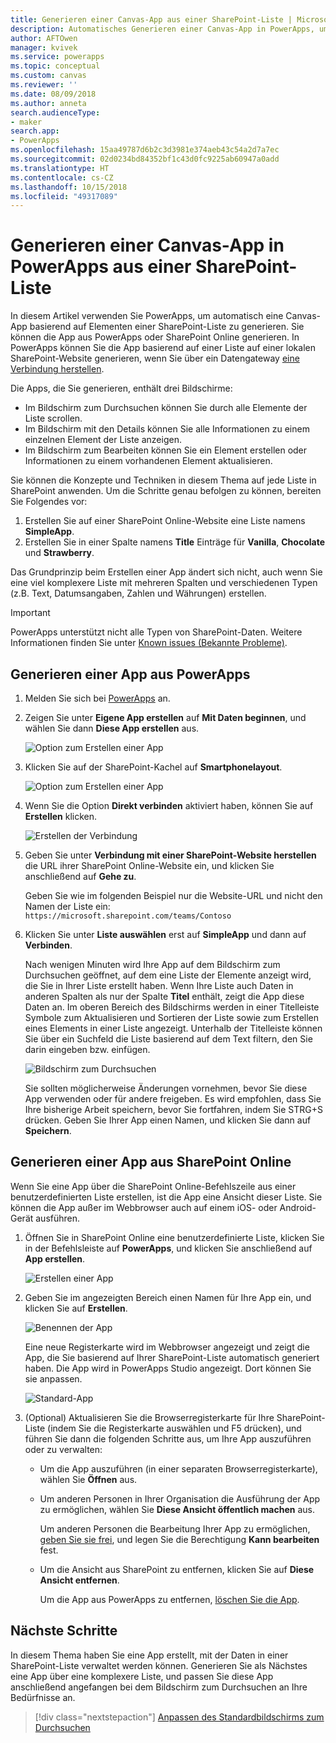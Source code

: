 ```yaml
---
title: Generieren einer Canvas-App aus einer SharePoint-Liste | Microsoft-Dokumentation
description: Automatisches Generieren einer Canvas-App in PowerApps, um Daten in einer SharePoint-Liste zu verwalten
author: AFTOwen
manager: kvivek
ms.service: powerapps
ms.topic: conceptual
ms.custom: canvas
ms.reviewer: ''
ms.date: 08/09/2018
ms.author: anneta
search.audienceType:
- maker
search.app:
- PowerApps
ms.openlocfilehash: 15aa49787d6b2c3d3981e374aeb43c54a2d7a7ec
ms.sourcegitcommit: 02d0234bd84352bf1c43d0fc9225ab60947a0add
ms.translationtype: HT
ms.contentlocale: cs-CZ
ms.lasthandoff: 10/15/2018
ms.locfileid: "49317089"
---
```

# <a name="generate-a-canvas-app-in-powerapps-from-a-sharepoint-list"></a>Generieren einer Canvas-App in PowerApps aus einer SharePoint-Liste

In diesem Artikel verwenden Sie PowerApps, um automatisch eine Canvas-App basierend auf Elementen einer SharePoint-Liste zu generieren. Sie können die App aus PowerApps oder SharePoint Online generieren. In PowerApps können Sie die App basierend auf einer Liste auf einer lokalen SharePoint-Website generieren, wenn Sie über ein Datengateway [eine Verbindung herstellen](connect-to-sharepoint.md).

Die Apps, die Sie generieren, enthält drei Bildschirme:

- Im Bildschirm zum Durchsuchen können Sie durch alle Elemente der Liste scrollen.
- Im Bildschirm mit den Details können Sie alle Informationen zu einem einzelnen Element der Liste anzeigen.
- Im Bildschirm zum Bearbeiten können Sie ein Element erstellen oder Informationen zu einem vorhandenen Element aktualisieren.

Sie können die Konzepte und Techniken in diesem Thema auf jede Liste in SharePoint anwenden. Um die Schritte genau befolgen zu können, bereiten Sie Folgendes vor:

1. Erstellen Sie auf einer SharePoint Online-Website eine Liste namens **SimpleApp**.
2. Erstellen Sie in einer Spalte namens **Title** Einträge für **Vanilla**, **Chocolate** und **Strawberry**.

Das Grundprinzip beim Erstellen einer App ändert sich nicht, auch wenn Sie eine viel komplexere Liste mit mehreren Spalten und verschiedenen Typen (z.B. Text, Datumsangaben, Zahlen und Währungen) erstellen.

> [!IMPORTANT]
> PowerApps unterstützt nicht alle Typen von SharePoint-Daten. Weitere Informationen finden Sie unter [Known issues (Bekannte Probleme)](connections/connection-sharepoint-online.md#known-issues).

## <a name="generate-an-app-from-within-powerapps"></a>Generieren einer App aus PowerApps

1. Melden Sie sich bei [PowerApps](https://web.powerapps.com?utm_source=padocs&utm_medium=linkinadoc&utm_campaign=referralsfromdoc) an.

1. Zeigen Sie unter **Eigene App erstellen** auf **Mit Daten beginnen**, und wählen Sie dann **Diese App erstellen** aus.

    ![Option zum Erstellen einer App](./media/app-from-sharepoint/start-from-data.png)

1. Klicken Sie auf der SharePoint-Kachel auf **Smartphonelayout**.

    ![Option zum Erstellen einer App](./media/app-from-sharepoint/sharepoint-tile.png)

1. Wenn Sie die Option **Direkt verbinden** aktiviert haben, können Sie auf **Erstellen** klicken.

    ![Erstellen der Verbindung](./media/app-from-sharepoint/create-connection.png)

1. Geben Sie unter **Verbindung mit einer SharePoint-Website herstellen** die URL ihrer SharePoint Online-Website ein, und klicken Sie anschließend auf **Gehe zu**.

    Geben Sie wie im folgenden Beispiel nur die Website-URL und nicht den Namen der Liste ein:<br>`https://microsoft.sharepoint.com/teams/Contoso`

1. Klicken Sie unter **Liste auswählen** erst auf **SimpleApp** und dann auf **Verbinden**.

    Nach wenigen Minuten wird Ihre App auf dem Bildschirm zum Durchsuchen geöffnet, auf dem eine Liste der Elemente anzeigt wird, die Sie in Ihrer Liste erstellt haben. Wenn Ihre Liste auch Daten in anderen Spalten als nur der Spalte **Titel** enthält, zeigt die App diese Daten an. Im oberen Bereich des Bildschirms werden in einer Titelleiste Symbole zum Aktualisieren und Sortieren der Liste sowie zum Erstellen eines Elements in einer Liste angezeigt. Unterhalb der Titelleiste können Sie über ein Suchfeld die Liste basierend auf dem Text filtern, den Sie darin eingeben bzw. einfügen. 

    ![Bildschirm zum Durchsuchen](./media/app-from-sharepoint/browse-screen.png)

    Sie sollten möglicherweise Änderungen vornehmen, bevor Sie diese App verwenden oder für andere freigeben. Es wird empfohlen, dass Sie Ihre bisherige Arbeit speichern, bevor Sie fortfahren, indem Sie STRG+S drücken. Geben Sie Ihrer App einen Namen, und klicken Sie dann auf **Speichern**.

## <a name="generate-an-app-from-within-sharepoint-online"></a>Generieren einer App aus SharePoint Online

Wenn Sie eine App über die SharePoint Online-Befehlszeile aus einer benutzerdefinierten Liste erstellen, ist die App eine Ansicht dieser Liste. Sie können die App außer im Webbrowser auch auf einem iOS- oder Android-Gerät ausführen.

1. Öffnen Sie in SharePoint Online eine benutzerdefinierte Liste, klicken Sie in der Befehlsleiste auf **PowerApps**, und klicken Sie anschließend auf **App erstellen**.

    ![Erstellen einer App](./media/app-from-sharepoint/generate-new-app.png)

2. Geben Sie im angezeigten Bereich einen Namen für Ihre App ein, und klicken Sie auf **Erstellen**.

    ![Benennen der App](./media/app-from-sharepoint/app-name.png)

    Eine neue Registerkarte wird im Webbrowser angezeigt und zeigt die App, die Sie basierend auf Ihrer SharePoint-Liste automatisch generiert haben. Die App wird in PowerApps Studio angezeigt. Dort können Sie sie anpassen.

    ![Standard-App](./media/app-from-sharepoint/default-app.png)

3. (Optional) Aktualisieren Sie die Browserregisterkarte für Ihre SharePoint-Liste (indem Sie die Registerkarte auswählen und F5 drücken), und führen Sie dann die folgenden Schritte aus, um Ihre App auszuführen oder zu verwalten:

    - Um die App auszuführen (in einer separaten Browserregisterkarte), wählen Sie **Öffnen** aus.
    - Um anderen Personen in Ihrer Organisation die Ausführung der App zu ermöglichen, wählen Sie **Diese Ansicht öffentlich machen** aus.

        Um anderen Personen die Bearbeitung Ihrer App zu ermöglichen, [geben Sie sie frei](share-app.md), und legen Sie die Berechtigung **Kann bearbeiten** fest.

    - Um die Ansicht aus SharePoint zu entfernen, klicken Sie auf **Diese Ansicht entfernen**.

        Um die App aus PowerApps zu entfernen, [löschen Sie die App](delete-app.md).

## <a name="next-steps"></a>Nächste Schritte
In diesem Thema haben Sie eine App erstellt, mit der Daten in einer SharePoint-Liste verwaltet werden können. Generieren Sie als Nächstes eine App über eine komplexere Liste, und passen Sie diese App anschließend angefangen bei dem Bildschirm zum Durchsuchen an Ihre Bedürfnisse an.

> [!div class="nextstepaction"]
> [Anpassen des Standardbildschirms zum Durchsuchen](customize-layout-sharepoint.md)
